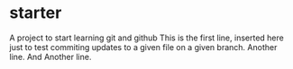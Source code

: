 # starter
A project to start learning git and github
This is the first line, inserted here just to test commiting updates to a given file on a given branch.
Another line.
And Another line.
